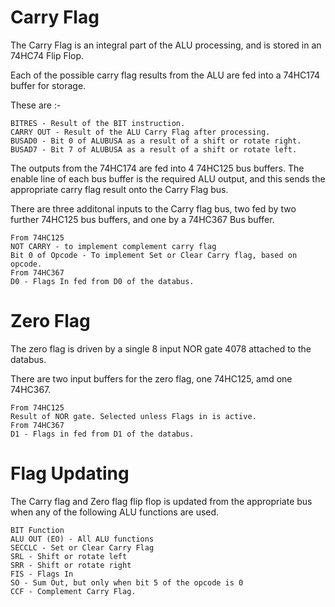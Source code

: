 # Carry Flag

The Carry Flag is an integral part of the ALU processing, and is stored in an 74HC74 Flip Flop.

Each of the possible carry flag results from the ALU are fed into a 74HC174 buffer for storage.

These are :-
```
BITRES - Result of the BIT instruction.
CARRY OUT - Result of the ALU Carry Flag after processing.
BUSAD0 - Bit 0 of ALUBUSA as a result of a shift or rotate right.
BUSAD7 - Bit 7 of ALUBUSA as a result of a shift or rotate left.
```
The outputs from the 74HC174 are fed into 4 74HC125 bus buffers. The enable line of each bus buffer is the required ALU output, and this sends the appropriate carry flag result onto the Carry Flag bus.

There are three additonal inputs to the Carry flag bus, two fed by two further 74HC125 bus buffers, and one by a 74HC367 Bus buffer.
```
From 74HC125
NOT CARRY - to implement complement carry flag
Bit 0 of Opcode - To implement Set or Clear Carry flag, based on opcode.
From 74HC367
D0 - Flags In fed from D0 of the databus.
```
# Zero Flag

The zero flag is driven by a single 8 input NOR gate 4078 attached to the databus.

There are two input buffers for the zero flag, one 74HC125, amd one 74HC367.
```
From 74HC125
Result of NOR gate. Selected unless Flags in is active.
From 74HC367
D1 - Flags in fed from D1 of the databus.
```

# Flag Updating

The Carry flag and Zero flag flip flop is updated from the appropriate bus when any of the following ALU functions are used.
```
BIT Function
ALU OUT (EO) - All ALU functions
SECCLC - Set or Clear Carry Flag
SRL - Shift or rotate left
SRR - Shift or rotate right
FIS - Flags In
SO - Sum Out, but only when bit 5 of the opcode is 0
CCF - Complement Carry Flag.
```

